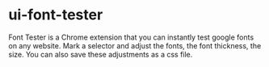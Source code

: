 # ui-font-tester
Font Tester is a Chrome extension that you can instantly test google fonts on any website. Mark a selector and adjust the fonts, the font thickness, the size. You can also save these adjustments as a css file.
